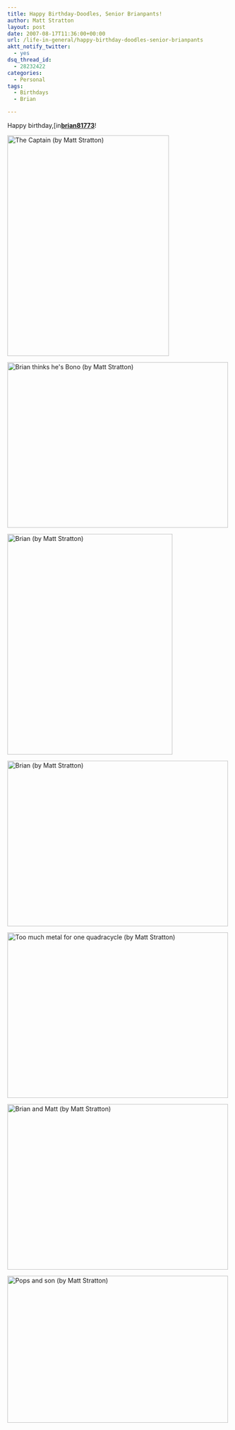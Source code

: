 ```yaml
---
title: Happy Birthday-Doodles, Senior Brianpants!
author: Matt Stratton
layout: post
date: 2007-08-17T11:36:00+00:00
url: /life-in-general/happy-birthday-doodles-senior-brianpants
aktt_notify_twitter:
  - yes
dsq_thread_id:
  - 28232422
categories:
  - Personal
tags:
  - Birthdays
  - Brian

---
```

Happy birthday,[<img style="border:0 none;vertical-align:bottom;" src="https://stat.livejournal.com/img/userinfo.gif" alt="[info]" width="17" height="17" />][1][**brian81773**][2]!

[<img title="The Captain (by Matt Stratton)" src="https://static.flickr.com/199/501657394_7e770a0296.jpg" alt="The Captain (by Matt Stratton)" width="366" height="500" />][3]

[<img title="Brian thinks he's Bono (by Matt Stratton)" src="https://static.flickr.com/153/379443801_3d2e440ed5.jpg" alt="Brian thinks he's Bono (by Matt Stratton)" width="500" height="375" />][4]

[<img title="Brian (by Matt Stratton)" src="https://static.flickr.com/178/412073919_5967cb0851.jpg" alt="Brian (by Matt Stratton)" width="374" height="500" />][5]

[<img title="Brian (by Matt Stratton)" src="https://static.flickr.com/122/276460347_5c0d5de2f9.jpg" alt="Brian (by Matt Stratton)" width="500" height="375" />][6]

[<img title="Too much metal for one quadracycle (by Matt Stratton)" src="https://static.flickr.com/54/115051823_24cdce0881.jpg" alt="Too much metal for one quadracycle (by Matt Stratton)" width="500" height="375" />][7]

[<img title="Brian and Matt (by Matt Stratton)" src="https://static.flickr.com/4/9178891_9a11765ca9.jpg" alt="Brian and Matt (by Matt Stratton)" width="500" height="375" />][8]

[<img title="Pops and son (by Matt Stratton)" src="https://static.flickr.com/1413/764663378_cc299862d1.jpg" alt="Pops and son (by Matt Stratton)" width="500" height="333" />][9]

 [1]: https://brian81773.livejournal.com/profile
 [2]: https://brian81773.livejournal.com/
 [3]: https://www.flickr.com/photos/mugsy/501657394/ "The Captain (by Matt Stratton)"
 [4]: https://www.flickr.com/photos/mugsy/379443801/ "Brian thinks he's Bono (by Matt Stratton)"
 [5]: https://www.flickr.com/photos/mugsy/412073919/ "Brian (by Matt Stratton)"
 [6]: https://www.flickr.com/photos/mugsy/276460347/ "Brian (by Matt Stratton)"
 [7]: https://www.flickr.com/photos/mugsy/115051823/ "Too much metal for one quadracycle (by Matt Stratton)"
 [8]: https://www.flickr.com/photos/mugsy/9178891/ "Brian and Matt (by Matt Stratton)"
 [9]: https://www.flickr.com/photos/mugsy/764663378/ "Pops and son (by Matt Stratton)"